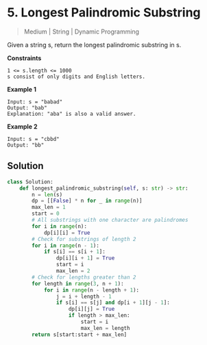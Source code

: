 # 5. Longest Palindromic Substring

> Medium | String | Dynamic Programming

Given a string s, return the longest palindromic substring in s.

**Constraints**

    1 <= s.length <= 1000
    s consist of only digits and English letters.

**Example 1**

    Input: s = "babad"
    Output: "bab"
    Explanation: "aba" is also a valid answer.

**Example 2**

    Input: s = "cbbd"
    Output: "bb"

## Solution

```python
class Solution:
    def longest_palindromic_substring(self, s: str) -> str:
        n = len(s)
        dp = [[False] * n for _ in range(n)]
        max_len = 1
        start = 0
        # All substrings with one character are palindromes
        for i in range(n):
            dp[i][i] = True
        # Check for substrings of length 2
        for i in range(n - 1):
            if s[i] == s[i + 1]:
                dp[i][i + 1] = True
                start = i
                max_len = 2
        # Check for lengths greater than 2
        for length in range(3, n + 1):
            for i in range(n - length + 1):
                j = i + length - 1
                if s[i] == s[j] and dp[i + 1][j - 1]:
                    dp[i][j] = True
                    if length > max_len:
                        start = i
                        max_len = length
        return s[start:start + max_len]
```

